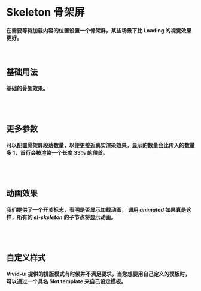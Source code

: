 <script setup>
    import demo1 from './demo1.vue'
    import demo2 from './demo2.vue'
    import demo3 from './demo3.vue'
    import demo4 from './demo4.vue'
    // import Attributes from './Attributes.vue'
    import componentsBox from '@/components/componentBox.vue'
    import Preview from '@/components/Preview.vue'
</script>

# Skeleton 骨架屏

#### 在需要等待加载内容的位置设置一个骨架屏，某些场景下比 Loading 的视觉效果更好。

<br/>

## 基础用法

#### 基础的骨架效果。

<br/>
<componentsBox>
    <demo1/>
</componentsBox>
<Preview compName="Skeleton" demoName="demo1"></Preview>
<br/>

## 更多参数

#### 可以配置骨架屏段落数量，以便更接近真实渲染效果。显示的数量会比传入的数量多 1，首行会被渲染一个长度 33% 的段首。

<br/>
<componentsBox>
    <demo2/>
</componentsBox>
<Preview compName="Skeleton" demoName="demo2"></Preview>
<br/>

## 动画效果

#### 我们提供了一个开关标志，表明是否显示加载动画， 调用 _animated_ 如果真是这样，所有的 _el-skeleton_ 的子节点将显示动画。

<br/>
<componentsBox>
    <demo3/>
</componentsBox>
<Preview compName="Skeleton" demoName="demo3"></Preview>
<br/>

## 自定义样式

#### Vivid-ui 提供的排版模式有时候并不满足要求，当您想要用自己定义的模板时，可以通过一个具名 Slot template 来自己设定模板。

<br/>
<componentsBox>
    <demo4/>
</componentsBox>
<Preview compName="Skeleton" demoName="demo4"></Preview>
<br/>
